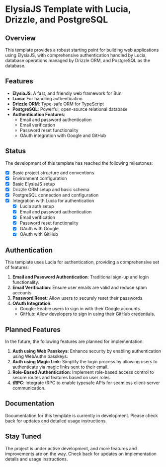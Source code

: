 # ElysiaJS Template with Lucia, Drizzle, and PostgreSQL

## Overview

This template provides a robust starting point for building web applications using ElysiaJS, with comprehensive authentication handled by Lucia, database operations managed by Drizzle ORM, and PostgreSQL as the database.

## Features

- **ElysiaJS**: A fast, and friendly web framework for Bun
- **Lucia**: For handling authentication
- **Drizzle ORM**: Type-safe ORM for TypeScript
- **PostgreSQL**: Powerful, open-source relational database
- **Authentication Features**:
  - Email and password authentication
  - Email verification
  - Password reset functionality
  - OAuth integration with Google and GitHub

## Status

The development of this template has reached the following milestones:

- [x] Basic project structure and conventions
- [x] Environment configuration
- [x] Basic ElysiaJS setup
- [x] Drizzle ORM setup and basic schema
- [x] PostgreSQL connection and configuration
- [x] Integration with Lucia for authentication
  - [x] Lucia auth setup
  - [x] Email and password authentication
  - [x] Email verification
  - [x] Password reset functionality
  - [x] OAuth with Google
  - [x] OAuth with GitHub

## Authentication

This template uses Lucia for authentication, providing a comprehensive set of features:

1. **Email and Password Authentication**: Traditional sign-up and login functionality.
2. **Email Verification**: Ensure user emails are valid and reduce spam accounts.
3. **Password Reset**: Allow users to securely reset their passwords.
4. **OAuth Integration**: 
   - Google: Enable users to sign in with their Google accounts.
   - GitHub: Allow developers to sign in using their GitHub credentials.

## Planned Features

In the future, the following features are planned for implementation:

1. **Auth using Web Passkeys**: Enhance security by enabling authentication using WebAuthn passkeys.
2. **Auth using Magic Link**: Simplify the login process by allowing users to authenticate via magic links sent to their email.
3. **Role-Based Authentication**: Implement role-based access control to secure routes and features based on user roles.
4. **tRPC**: Integrate tRPC to enable typesafe APIs for seamless client-server communication.

## Documentation

Documentation for this template is currently in development. Please check back for updates and detailed usage instructions.

## Stay Tuned

The project is under active development, and more features and improvements are on the way. Check back for updates on implementation details and usage instructions.